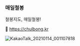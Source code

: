 ### 매일철봉
철봉지도, 매일철봉!

🚀 https://chulbong.kr

![KakaoTalk_20210114_001107818](https://user-images.githubusercontent.com/31316861/104471154-da26e100-55fd-11eb-9ad1-1af4f27ede2c.gif)




